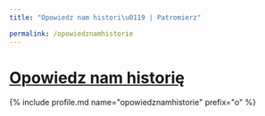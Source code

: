 ```yaml
---
title: "Opowiedz nam histori\u0119 | Patromierz"

permalink: /opowiedznamhistorie
---
```


# [Opowiedz nam historię](https://patronite.pl/opowiedznamhistorie)

{% include profile.md name="opowiedznamhistorie" prefix="o" %}
